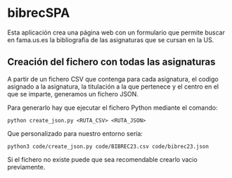 # bibrecSPA

Esta aplicación crea una página web con un formulario que permite buscar en fama.us.es la bibliografia de las asignaturas que se cursan en la US.


## Creación del fichero con todas las asignaturas

A partir de un fichero CSV que contenga para cada asignatura, el codigo asignado a la asignatura, la titulación a la que pertenece y el centro en el que se imparte, generamos un fichero JSON.

Para generarlo hay que ejecutar el fichero Python mediante el comando:

`python create_json.py <RUTA_CSV> <RUTA_JSON>`

Que personalizado para nuestro entorno sería:

`python3 code/create_json.py code/BIBREC23.csv code/bibrec23.json`

Si el fichero no existe puede que sea recomendable crearlo vacio previamente.


